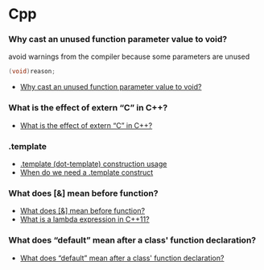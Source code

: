 Cpp
===

### Why cast an unused function parameter value to void?

avoid warnings from the compiler because some parameters are unused

```cpp
(void)reason;
```

- [Why cast an unused function parameter value to void?](https://stackoverflow.com/questions/4647665/why-cast-an-unused-function-parameter-value-to-void)


### What is the effect of extern “C” in C++?

- [What is the effect of extern “C” in C++?](https://stackoverflow.com/questions/1041866/what-is-the-effect-of-extern-c-in-c)

### .template

- [.template (dot-template) construction usage](https://stackoverflow.com/questions/8463368/template-dot-template-construction-usage)
- [When do we need a .template construct](https://stackoverflow.com/questions/3499101/when-do-we-need-a-template-construct)

### What does [&] mean before function?

- [What does [&] mean before function?](https://stackoverflow.com/questions/39789125/what-does-mean-before-function)
- [What is a lambda expression in C++11?](https://stackoverflow.com/questions/7627098/what-is-a-lambda-expression-in-c11)

### What does “default” mean after a class' function declaration?

- [What does “default” mean after a class' function declaration?](https://stackoverflow.com/questions/6502828/what-does-default-mean-after-a-class-function-declaration)
